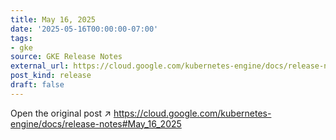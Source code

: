 ```yaml
---
title: May 16, 2025
date: '2025-05-16T00:00:00-07:00'
tags:
- gke
source: GKE Release Notes
external_url: https://cloud.google.com/kubernetes-engine/docs/release-notes#May_16_2025
post_kind: release
draft: false
---
```

Open the original post ↗ https://cloud.google.com/kubernetes-engine/docs/release-notes#May_16_2025
